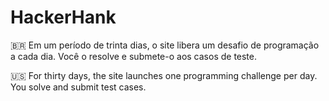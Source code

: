 # HackerHank

🇧🇷
Em um período de trinta dias, o site libera um desafio de programação a cada dia. Você o resolve e submete-o aos casos de teste.  

🇺🇸
For thirty days, the site launches one programming challenge per day. You solve and submit test cases.
